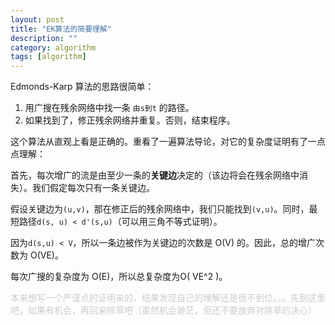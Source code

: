 ```yaml
---
layout: post
title: "EK算法的简要理解"
description: ""
category: algorithm 
tags: [algorithm]
---
```


Edmonds-Karp 算法的思路很简单：

1. 用广搜在残余网络中找一条 `由s到t` 的路径。
2. 如果找到了，修正残余网络并重复。否则，结束程序。

这个算法从直观上看是正确的。重看了一遍算法导论，对它的复杂度证明有了一点点理解：

首先，每次增广的流是由至少一条的**关键边**决定的（该边将会在残余网络中消失）。我们假定每次只有一条关键边。

假设关键边为`(u,v)`，那在修正后的残余网络中，我们只能找到`(v,u)`。同时，最短路径`d(s, u) < d'(s,u)`（可以用三角不等式证明）。

因为`d(s,u) < V`，所以一条边被作为关键边的次数是 O(V) 的。因此，总的增广次数为 O(VE)。

每次广搜的复杂度为 O(E)，所以总复杂度为O( VE^2 )。

<P STYLE="margin-bottom: 0cm"><FONT COLOR="#cccccc">本来想写一个严谨点的证明来的，结果发现自己的理解还是很不到位。。。先到这里吧，如果有机会，再回来除草吧（虽然机会渺茫，但还不要放弃对除草的决心）</FONT></P>
